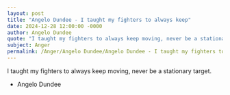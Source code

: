 ```yaml
---
layout: post
title: "Angelo Dundee - I taught my fighters to always keep"
date: 2024-12-28 12:00:00 -0000
author: Angelo Dundee
quote: "I taught my fighters to always keep moving, never be a stationary target."
subject: Anger
permalink: /Anger/Angelo Dundee/Angelo Dundee - I taught my fighters to always keep
---
```


I taught my fighters to always keep moving, never be a stationary target.

- Angelo Dundee
